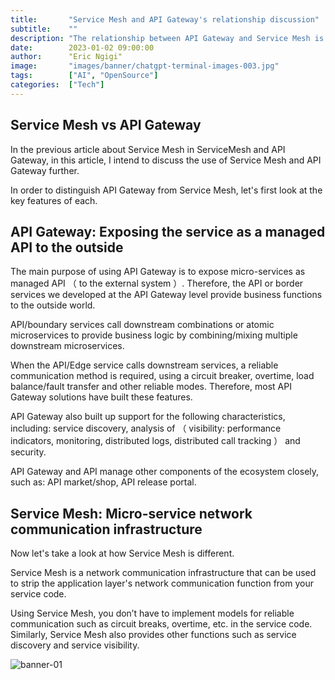 ```yaml
---
title:       "Service Mesh and API Gateway's relationship discussion"
subtitle:    ""
description: "The relationship between API Gateway and Service Mesh is a problem I have been thinking about recently, and there have been some discussions with colleagues and friends in the community. This short article clearly summarizes the similarities between the two and their different uses in the micro-service architecture."
date:        2023-01-02 09:00:00
author:      "Eric Ngigi"
image:       "images/banner/chatgpt-terminal-images-003.jpg"
tags:        ["AI", "OpenSource"]
categories:  ["Tech"]
---
```


## Service Mesh vs API Gateway

In the previous article about Service Mesh in [](https://medium.com/microservices-in-practice/service-mesh-for-microservices-2953109a3c9a) ServiceMesh and API Gateway, in this article, I intend to discuss the use of Service Mesh and API Gateway further.

In order to distinguish API Gateway from Service Mesh, let's first look at the key features of each.

## API Gateway: Exposing the service as a managed API to the outside


The main purpose of using API Gateway is to expose micro-services as managed API （ to the external system ）. Therefore, the API or border services we developed at the API Gateway level provide business functions to the outside world.

API/boundary services call downstream combinations or atomic microservices to provide business logic by combining/mixing multiple downstream microservices.

When the API/Edge service calls downstream services, a reliable communication method is required, using a circuit breaker, overtime, load balance/fault transfer and other reliable modes. Therefore, most API Gateway solutions have built these features.

API Gateway also built up support for the following characteristics, including: service discovery, analysis of （ visibility: performance indicators, monitoring, distributed logs, distributed call tracking ） and security.

API Gateway and API manage other components of the ecosystem closely, such as: API market/shop, API release portal.

## Service Mesh: Micro-service network communication infrastructure

Now let's take a look at how Service Mesh is different.

Service Mesh is a network communication infrastructure that can be used to strip the application layer's network communication function from your service code.

Using Service Mesh, you don’t have to implement models for reliable communication such as circuit breaks, overtime, etc. in the service code. Similarly, Service Mesh also provides other functions such as service discovery and service visibility.

![banner-01](images/banner/chatgpt-terminal-images-001.jpg)
